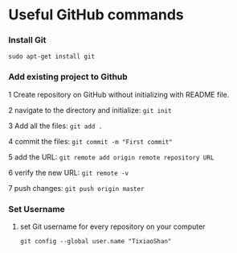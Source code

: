 # Useful GitHub commands

### Install Git
`sudo apt-get install git`

###  Add existing project to Github
1 Create repository on GitHub without initializing with README file.

2 navigate to the directory and initialize: `git init`

3 Add all the files: `git add .`

4 commit the files: `git commit -m "First commit"`

5 add the URL: `git remote add origin remote repository URL`

6 verify the new URL: `git remote -v`

7 push changes: `git push origin master`

### Set Username
1. set Git username for every repository on your computer

   `git config --global user.name "TixiaoShan"`


